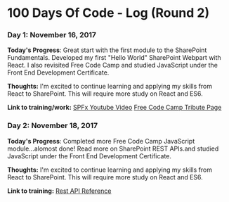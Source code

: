 # 100 Days Of Code - Log (Round 2)

### Day 1: November 16, 2017

**Today's Progress**: Great start with the first module to the SharePoint Fundamentals.  Developed my first "Hello World" SharePoint Webpart with React.  I also revisited Free Code Camp and studied JavaScript under the Front End Development Certificate.

**Thoughts:** I'm excited to continue learning and applying my skills from React to SharePoint.  This will require more study on React and ES6. 

**Link to training/work:** [SPFx Youtube Video](https://www.youtube.com/watch?v=N1Z5XDLZ0J8&feature=youtu.be)
[Free Code Camp Tribute Page](https://codepen.io/MoHampton/full/GMVWLy)

### Day 2: November 18, 2017

**Today's Progress**: Completed more Free Code Camp JavaScript module...alomost done! Read more on SharePoint REST APIs.and studied JavaScript under the Front End Development Certificate.

**Thoughts:** I'm excited to continue learning and applying my skills from React to SharePoint.  This will require more study on React and ES6. 

**Link to training:** [Rest API Reference](https://msdn.microsoft.com/en-us/library/office/jj860569.aspx)


<!--### Day 0: February 30, 2016 (Example 2)
##### (delete me or comment me out)

**Today's Progress**: Fixed CSS, worked on canvas functionality for the app.

**Thoughts**: I really struggled with CSS, but, overall, I feel like I am slowly getting better at it. Canvas is still new for me, but I managed to figure out some basic functionality.

**Link(s) to work**: [Calculator App](http://www.example.com)


### Day 1: June 27, Monday

**Today's Progress**: I've gone through many exercises on FreeCodeCamp.

**Thoughts** I've recently started coding, and it's a great feeling when I finally solve an algorithm challenge after a lot of attempts and hours spent.

**Link(s) to work**
1. [Find the Longest Word in a String](https://www.freecodecamp.com/challenges/find-the-longest-word-in-a-string)
2. [Title Case a Sentence](https://www.freecodecamp.com/challenges/title-case-a-sentence)-->
